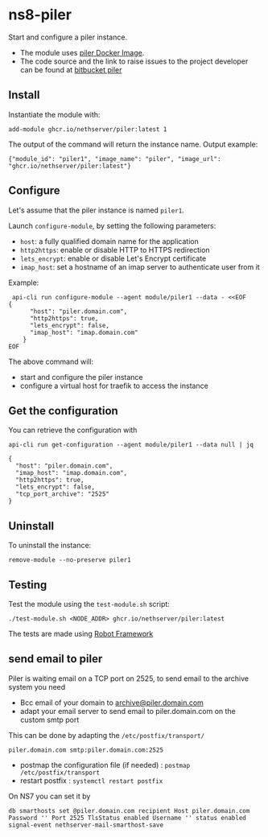 # ns8-piler

Start and configure a piler instance.
- The module uses [piler Docker Image](https://hub.docker.com/r/sutoj/piler).
- The code source and the link to raise issues to the project developer can be found at [bitbucket piler](https://bitbucket.org/jsuto/piler/)

## Install

Instantiate the module with:

    add-module ghcr.io/nethserver/piler:latest 1

The output of the command will return the instance name.
Output example:

    {"module_id": "piler1", "image_name": "piler", "image_url": "ghcr.io/nethserver/piler:latest"}

## Configure

Let's assume that the piler instance is named `piler1`.

Launch `configure-module`, by setting the following parameters:
- `host`: a fully qualified domain name for the application
- `http2https`: enable or disable HTTP to HTTPS redirection
- `lets_encrypt`: enable or disable Let's Encrypt certificate
- `imap_host`: set a hostname of an imap server to authenticate user from it

Example:

```
 api-cli run configure-module --agent module/piler1 --data - <<EOF
{
      "host": "piler.domain.com",
      "http2https": true,
      "lets_encrypt": false,
      "imap_host": "imap.domain.com"
    }
EOF
```

The above command will:
- start and configure the piler instance
- configure a virtual host for traefik to access the instance

## Get the configuration
You can retrieve the configuration with

```
api-cli run get-configuration --agent module/piler1 --data null | jq
```

```
{
  "host": "piler.domain.com",
  "imap_host": "imap.domain.com",
  "http2https": true,
  "lets_encrypt": false,
  "tcp_port_archive": "2525"
}
```

## Uninstall

To uninstall the instance:

    remove-module --no-preserve piler1

## Testing

Test the module using the `test-module.sh` script:


    ./test-module.sh <NODE_ADDR> ghcr.io/nethserver/piler:latest

The tests are made using [Robot Framework](https://robotframework.org/)

## send email to piler

Piler is waiting email on a TCP port on 2525, to send email to the archive system you need

- Bcc email of your domain to archive@piler.domain.com
- adapt your email server to send email to piler.domain.com on the custom smtp port

This can be done by adapting the `/etc/postfix/transport/`

`piler.domain.com smtp:piler.domain.com:2525`

- postmap the configuration file (if needed) : `postmap /etc/postfix/transport`
- restart postfix : `systemctl restart postfix`


On NS7 you can set it by

```
db smarthosts set @piler.domain.com recipient Host piler.domain.com Password '' Port 2525 TlsStatus enabled Username '' status enabled
signal-event nethserver-mail-smarthost-save
```
